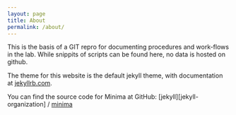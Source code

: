 ```yaml
---
layout: page
title: About
permalink: /about/
---
```

This is the basis of a GIT repro for documenting procedures and work-flows in the lab. While snippits of scripts can be found here, no data is hosted on github.


The theme for this website is the default jekyll theme, with documentation at [jekyllrb.com](https://jekyllrb.com/).

You can find the source code for Minima at GitHub:
[jekyll][jekyll-organization] /
[minima](https://github.com/jekyll/minima)
